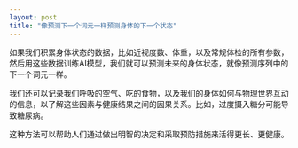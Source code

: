 ```yaml
---
layout: post
title: "像预测下一个词元一样预测身体的下一个状态"
---
```


如果我们积累身体状态的数据，比如近视度数、体重，以及常规体检的所有参数，然后用这些数据训练AI模型，我们就可以预测未来的身体状态，就像预测序列中的下一个词元一样。

我们还可以记录我们呼吸的空气、吃的食物，以及我们的身体如何与物理世界互动的信息，以了解这些因素与健康结果之间的因果关系。比如，过度摄入糖分可能导致糖尿病。

这种方法可以帮助人们通过做出明智的决定和采取预防措施来活得更长、更健康。

